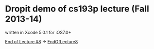 # Dropit demo of cs193p lecture (Fall 2013-14)

written in Xcode 5.0.1 for iOS7.0+


[End of Lecture #8](http://cs193p.m2m.at/cs193p-lecture-8-protocols-blocks-and-animation-fall-2013-14/) -> [EndOfLecture8](https://github.com/m2mtech/dropit/tree/EndOfLecture8)